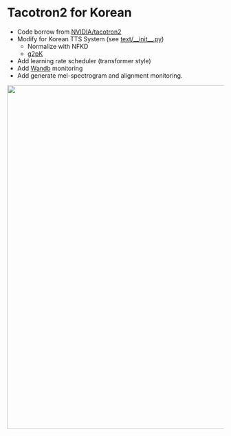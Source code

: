 # Tacotron2 for Korean

- Code borrow from [NVIDIA/tacotron2](https://github.com/NVIDIA/tacotron2)
- Modify for Korean TTS System (see [text/\_\_init\_\_.py](https://github.com/sooftware/nvidia-tacotron2/blob/master/text/__init__.py))
  - Normalize with NFKD
  - [g2pK](https://github.com/Kyubyong/g2pK)
- Add learning rate scheduler (transformer style)
- Add [Wandb](https://wandb.ai/) monitoring
- Add generate mel-spectrogram and alignment monitoring. 
  
<img src="https://user-images.githubusercontent.com/42150335/137355410-f4df3b72-d3fa-43e0-9bfb-194e01e9b35a.png" width=800>
